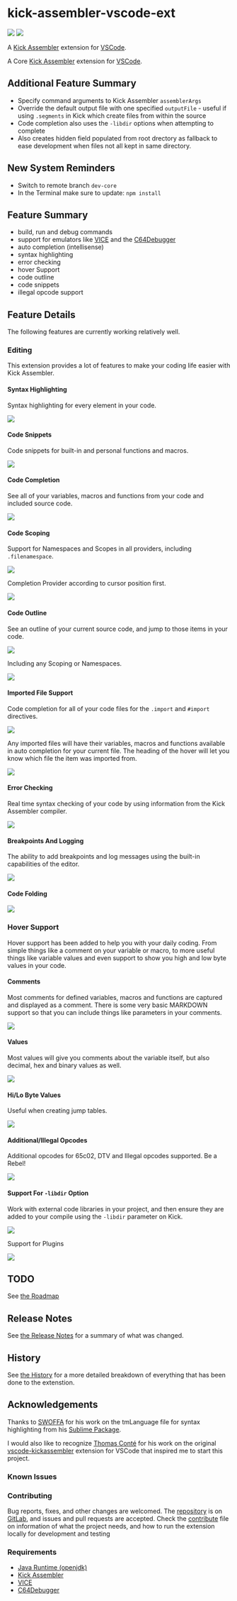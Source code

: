 # kick-assembler-vscode-ext 
![](https://vsmarketplacebadge.apphb.com/version-short/paulhocker.kick-assembler-vscode-ext.svg)
![](https://vsmarketplacebadge.apphb.com/installs-short/paulhocker.kick-assembler-vscode-ext.svg)

A [Kick Assembler](http://www.theweb.dk/KickAssembler/Main.html#frontpage) extension for [VSCode](https://code.visualstudio.com/).

A Core [Kick Assembler](http://www.theweb.dk/KickAssembler/Main.html#frontpage) extension for [VSCode](https://code.visualstudio.com/).

## Additional Feature Summary
* Specify command arguments to Kick Assembler `assemblerArgs`
* Override the default output file with one specified `outputFile` - useful if using `.segments` in Kick which create files from within the source
* Code completion also uses the `-libdir` options when attempting to complete
* Also creates hidden field populated from root drectory as fallback to ease development when files not all kept in same directory.

## New System Reminders
* Switch to remote branch `dev-core`
* In the Terminal make sure to update: `npm install`

## Feature Summary
* build, run and debug commands
* support for emulators like [VICE](http://vice-emu.sourceforge.net/) and the [C64Debugger](https://csdb.dk/release/?id=170893)
* auto completion (intellisense)
* syntax highlighting
* error checking
* hover Support
* code outline
* code snippets
* illegal opcode support

## Feature Details
The following features are currently working relatively well.

### Editing

This extension provides a lot of features to make your coding life easier with Kick Assembler.

#### Syntax Highlighting

Syntax highlighting for every element in your code.

![](/images/syntax-highlighting.png)

#### Code Snippets

Code snippets for built-in and personal functions and macros.

![](/images/snippets.gif)

#### Code Completion

See all of your variables, macros and functions from your code and included source code.

![](/images/code-completion.gif)

#### Code Scoping

Support for Namespaces and Scopes in all providers, including `.filenamespace`. 

![](/images/scoping.gif)

Completion Provider according to cursor position first.

![](/images/namespace-cursor-position.png)

#### Code Outline

See an outline of your current source code, and jump to those items in your code.

![](/images/outline.gif)

Including any Scoping or Namespaces.

![](/images/document-system.png)

#### Imported File Support

Code completion for all of your code files for the `.import` and `#import` directives.

![](/images/fileimport.gif)

Any imported files will have their variables, macros and functions available in auto completion for your current file. The heading of the hover will let you know which file the item was imported from.

![](/images/include-file-information.gif)

#### Error Checking

Real time syntax checking of your code by using information from the Kick Assembler compiler. 

![](/images/error-checking.gif)

#### Breakpoints And Logging

The ability to add breakpoints and log messages using the built-in capabilities of the editor.

![](./images/breakpoints.gif)

#### Code Folding

![](/images/folding.gif)

### Hover Support

Hover support has been added to help you with your daily coding. From simple things like a comment on your variable or macro, to more useful things like variable values and even support to show you high and low byte values in your code.

#### Comments

Most comments for defined variables, macros and functions are captured and displayed as a comment. There is some very basic MARKDOWN support so that you can include things like parameters in your comments.

![](/images/comments.gif)

#### Values

Most values will give you comments about the variable itself, but also decimal, hex and binary values as well.

![](/images/ka-hover2.gif)

#### Hi/Lo Byte Values

Useful when creating jump tables.

![](/images/ka-hover3.gif)

#### Additional/Illegal Opcodes

Additional opcodes for 65c02, DTV and Illegal opcodes supported. Be a Rebel!

![](/images/opcodes.gif)

#### Support For `-libdir` Option

Work with external code libraries in your project, and then ensure they are added to your compile using the `-libdir` parameter on Kick.

![](/images/library-paths.png)

Support for Plugins

![](/images/java-plugins.png)


## TODO
See [the Roadmap](/ROADMAP.md)

## Release Notes
See [the Release Notes](/RELEASE.md) for a summary of what was changed.

## History
See [the History](/HISTORY.md) for a more detailed breakdown of everything that has been done to the extenstion.


## Acknowledgements
Thanks to [SWOFFA](https://csdb.dk/scener/?id=984) for his work on the tmLanguage file for syntax highlighting from his [Sublime Package](https://github.com/Swoffa/SublimeKickAssemblerC64).

I would also like to recognize [Thomas Conté]() for his work on the original [vscode-kickassembler](https://github.com/tomconte/vscode-kickassembler) extension for VSCode that inspired me to start this project.

### Known Issues

### Contributing
Bug reports, fixes, and other changes are welcomed. The [repository](https://gitlab.com/retro-coder/commodore/kick-assembler-vscode-ext) is on [GitLab](https://gitlab.com), and issues and pull requests are accepted. Check the [contribute](CONTRIBUTE.md) file on information of what the project needs, and how to run the extension locally for development and testing

### Requirements
* [Java Runtime (openjdk)](http://jdk.java.net/14/)
* [Kick Assembler](http://www.theweb.dk/KickAssembler/Main.html#frontpage)
* [VICE](http://vice-emu.sourceforge.net/index.html#download)
* [C64Debugger](https://sourceforge.net/projects/c64-debugger/files/latest/download)